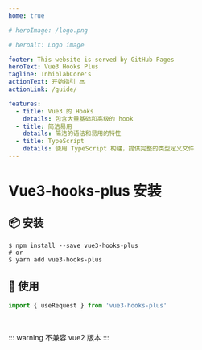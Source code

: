 ```yaml
---
home: true

# heroImage: /logo.png

# heroAlt: Logo image

footer: This website is served by GitHub Pages
heroText: Vue3 Hooks Plus
tagline: InhiblabCore's
actionText: 开始指引 🔜
actionLink: /guide/

features:
  - title: Vue3 的 Hooks
    details: 包含大量基础和高级的 hook
  - title: 简洁易用
    details: 简洁的语法和易用的特性
  - title: TypeScript
    details: 使用 TypeScript 构建，提供完整的类型定义文件
---
```


# Vue3-hooks-plus 安装

## 📦 安装

```
$ npm install --save vue3-hooks-plus
# or
$ yarn add vue3-hooks-plus
```

## 🔨 使用

```typescript
import { useRequest } from 'vue3-hooks-plus'
```

<br />

::: warning
不兼容 vue2 版本
:::
